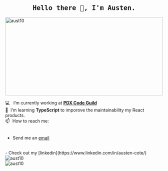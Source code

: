 <h2 align="center"><samp>Hello there 👋, I'm Austen.</samp></h2>
<img src="https://media.giphy.com/media/xT0BKf5jOc4AtmmNWw/giphy.gif" width="100%" height="250" alt="aust10" />

:computer: &nbsp; I’m currently working at **<a href="https://pdxcodeguild.com/">PDX Code Guild</a>**<br/>
🌱 &nbsp;I’m learning **TypeScript** to imporove the maintainability my React products.<br/>
📫 &nbsp;How to reach me:<br/> 
<br/> 
- Send me an [email](mailto:coteausten@gmail.com)
<br/> 
- Check out my [linkedin](https://www.linkedin.com/in/austen-cote/)

<br />
<img align="center" src="https://github-readme-stats.vercel.app/api?username=aust10&show_icons=true&count_private=true&theme=react" alt="aust10" />
<br />  
<img align="left" src="https://github-readme-stats.vercel.app/api/top-langs/?username=aust10&layout=compact&hide=html" alt="aust10" />
